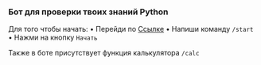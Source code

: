 ### Бот для проверки твоих знаний Python

Для того чтобы начать: 
• Перейди по [Ссылке](https://t.me/braunder_quiz_bot)
• Напиши команду `/start`
• Нажми на кнопку `Начать`

Также в боте присутствует функция калькулятора `/calc`
